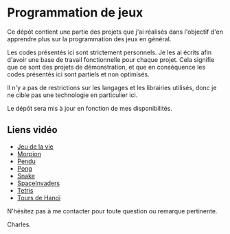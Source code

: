 # Programmation de jeux

Ce dépôt contient une partie des projets que j'ai réalisés dans l'objectif d'en apprendre plus sur la programmation des jeux en général.

Les codes présentés ici sont strictement personnels. Je les ai écrits afin d'avoir une base de travail fonctionnelle pour chaque projet.
Cela signifie que ce sont des projets de démonstration, et que en conséquence les codes présentés ici sont partiels et non optimisés.

Il n'y a pas de restrictions sur les langages et les librairies utilisés, donc je ne cible pas une technologie en particulier ici.

Le dépôt sera mis à jour en fonction de mes disponibilités.

## Liens vidéo

* [Jeu de la vie](https://www.youtube.com/watch?v=MKafg_0gYNY)
* [Morpion](https://www.youtube.com/watch?v=PRQbX9-SD8s)
* [Pendu](https://www.youtube.com/watch?v=cGch4u_QLBA)
* [Pong](https://www.youtube.com/watch?v=o9_R75owo9Q&t=2s)
* [Snake](https://www.youtube.com/watch?v=gBMI8IyIXIs)
* [SpaceInvaders](https://www.youtube.com/watch?v=vAzDl7WQskY)
* [Tetris](https://www.youtube.com/watch?v=18GJjPG8m0Y&t=1s)
* [Tours de Hanoï](https://www.youtube.com/watch?v=oi7mPX8m9RI)

N'hésitez pas à me contacter pour toute question ou remarque pertinente.

Charles.
